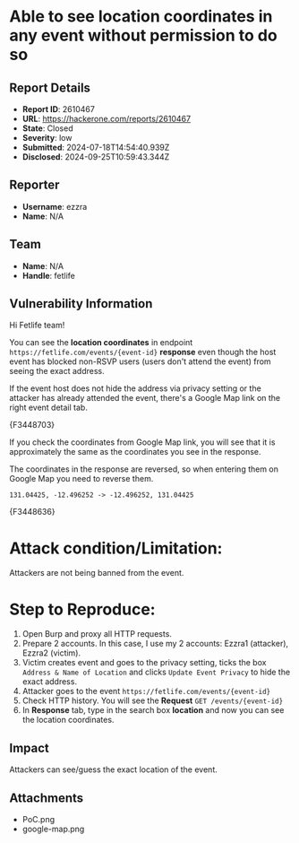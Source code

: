 # Able to see location coordinates in any event without permission to do so

## Report Details
- **Report ID**: 2610467
- **URL**: https://hackerone.com/reports/2610467
- **State**: Closed
- **Severity**: low
- **Submitted**: 2024-07-18T14:54:40.939Z
- **Disclosed**: 2024-09-25T10:59:43.344Z

## Reporter
- **Username**: ezzra
- **Name**: N/A

## Team
- **Name**: N/A
- **Handle**: fetlife

## Vulnerability Information
Hi Fetlife team!

You can see the **location coordinates** in endpoint ``https://fetlife.com/events/{event-id}`` **response** even though the host event has blocked non-RSVP users (users don't attend the event) from seeing the exact address.

If the event host does not hide the address via privacy setting or the attacker has already attended the event, there's a Google Map link on the right event detail tab.

{F3448703}

If you check the coordinates from Google Map link, you will see that it is approximately the same as the coordinates you see in the response.

The coordinates in the response are reversed, so when entering them on Google Map you need to reverse them. 

``131.04425, -12.496252 -> -12.496252, 131.04425``

{F3448636}

Attack condition/Limitation:
=====================
Attackers are not being banned from the event.

Step to Reproduce:
=====================
1. Open Burp and proxy all HTTP requests.
2. Prepare 2 accounts. In this case, I use my 2 accounts: Ezzra1 (attacker), Ezzra2 (victim).
3. Victim creates event and goes to the privacy setting, ticks the box ``Address & Name of Location`` and clicks ``Update Event Privacy`` to hide the exact address.
4. Attacker goes to the event ``https://fetlife.com/events/{event-id}`` 
5. Check HTTP history. You will see the **Request** ``GET /events/{event-id}``
6. In **Response** tab, type in the search box **location** and now you can see the location coordinates.

## Impact

Attackers can see/guess the exact location of the event.

## Attachments
- PoC.png
- google-map.png
